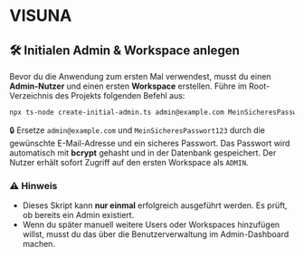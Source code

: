 # VISUNA

## 🛠 Initialen Admin & Workspace anlegen

Bevor du die Anwendung zum ersten Mal verwendest, musst du einen **Admin-Nutzer** und einen ersten **Workspace** erstellen.
Führe im Root-Verzeichnis des Projekts folgenden Befehl aus:

```bash
npx ts-node create-initial-admin.ts admin@example.com MeinSicheresPasswort123
```

🔒 Ersetze `admin@example.com` und `MeinSicheresPasswort123` durch die gewünschte E-Mail-Adresse und ein sicheres Passwort. Das Passwort wird automatisch mit **bcrypt** gehasht und in der Datenbank gespeichert. Der Nutzer erhält sofort Zugriff auf den ersten Workspace als `ADMIN`.

### ⚠️ Hinweis

- Dieses Skript kann **nur einmal** erfolgreich ausgeführt werden. Es prüft, ob bereits ein Admin existiert.
- Wenn du später manuell weitere Users oder Workspaces hinzufügen willst, musst du das über die Benutzerverwaltung im Admin-Dashboard machen.
